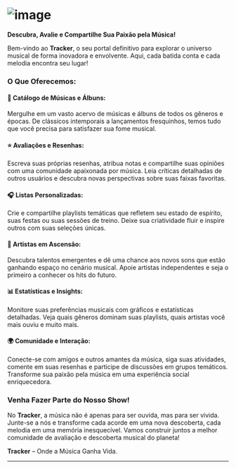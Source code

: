 


# ![image](https://github.com/Samuel-Duque/Tracker/assets/131277691/9215655a-78fa-4037-bcb6-acd966cba8e0)


**Descubra, Avalie e Compartilhe Sua Paixão pela Música!**

Bem-vindo ao **Tracker**, o seu portal definitivo para explorar o universo musical de forma inovadora e envolvente. Aqui, cada batida conta e cada melodia encontra seu lugar!

### O Que Oferecemos:
#### **🎵 Catálogo de Músicas e Álbuns:**
Mergulhe em um vasto acervo de músicas e álbuns de todos os gêneros e épocas. De clássicos intemporais a lançamentos fresquinhos, temos tudo que você precisa para satisfazer sua fome musical.

#### **⭐ Avaliações e Resenhas:**
Escreva suas próprias resenhas, atribua notas e compartilhe suas opiniões com uma comunidade apaixonada por música. Leia críticas detalhadas de outros usuários e descubra novas perspectivas sobre suas faixas favoritas.

#### **🎧 Listas Personalizadas:**
Crie e compartilhe playlists temáticas que refletem seu estado de espírito, suas festas ou suas sessões de treino. Deixe sua criatividade fluir e inspire outros com suas seleções únicas.

#### **🚀 Artistas em Ascensão:**
Descubra talentos emergentes e dê uma chance aos novos sons que estão ganhando espaço no cenário musical. Apoie artistas independentes e seja o primeiro a conhecer os hits do futuro.

#### **📊 Estatísticas e Insights:**
Monitore suas preferências musicais com gráficos e estatísticas detalhadas. Veja quais gêneros dominam suas playlists, quais artistas você mais ouviu e muito mais.

#### **🌍 Comunidade e Interação:**
Conecte-se com amigos e outros amantes da música, siga suas atividades, comente em suas resenhas e participe de discussões em grupos temáticos. Transforme sua paixão pela música em uma experiência social enriquecedora.

### Venha Fazer Parte do Nosso Show!
No **Tracker**, a música não é apenas para ser ouvida, mas para ser vivida. Junte-se a nós e transforme cada acorde em uma nova descoberta, cada melodia em uma memória inesquecível. Vamos construir juntos a melhor comunidade de avaliação e descoberta musical do planeta!

**Tracker** – Onde a Música Ganha Vida.

---
